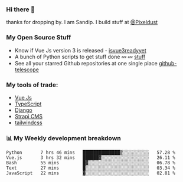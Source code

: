 ### Hi there 👋

thanks for dropping by.
I am Sandip. I build stuff at [@Pixeldust](github.com/pixeldust-in/)

###  **My Open Source Stuff**

 - Know if Vue Js version 3 is released -  [isvue3readyyet](https://github.com/sandiprb/isvue3readyyet)
 - A bunch of Python scripts to get stuff done 💤 💤 [stuff](https://github.com/sandiprb/stuff)
 - See all your starred Github repositories at one single place [github-telescope](https://github.com/sandiprb/github-telescope)



###  **My tools of trade:**
 - [Vue Js](https://github.com/vuejs/vue/)
 - [TypeScript](https://github.com/microsoft/TypeScript)
 - [Django](github.com/django/django)
 - [Strapi CMS](github.com/strapi/strapi)
 - [tailwindcss](https://github.com/tailwindlabs/tailwindcss)


###  📊 **My Weekly development breakdown**
<!--START_SECTION:waka-->
```text
Python       7 hrs 46 mins   ██████████████▒░░░░░░░░░░   57.28 % 
Vue.js       3 hrs 32 mins   ██████▓░░░░░░░░░░░░░░░░░░   26.11 % 
Bash         55 mins         █▓░░░░░░░░░░░░░░░░░░░░░░░   06.78 % 
Text         27 mins         █░░░░░░░░░░░░░░░░░░░░░░░░   03.34 % 
JavaScript   22 mins         ▓░░░░░░░░░░░░░░░░░░░░░░░░   02.81 % 
```
<!--END_SECTION:waka-->
